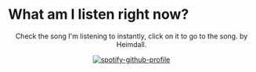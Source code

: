 # What am I listen right now?
<div align="center">

Check the song I'm listening to instantly, click on it to go to the song.
by Heimdall.

[![spotify-github-profile](https://spotify-github-profile.vercel.app/api/view?uid=durubalk&cover_image=true&theme=default&show_offline=true&background_color=121212&interchange=false&bar_color=53b14f&bar_color_cover=true)](https://spotify-github-profile.vercel.app/api/view?uid=durubalk&redirect=true)

</div>
